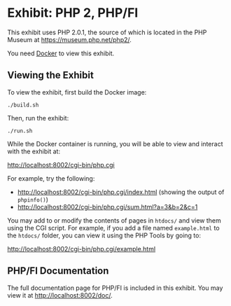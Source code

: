 # Exhibit: PHP 2, PHP/FI

This exhibit uses PHP 2.0.1, the source of which is located in the PHP
Museum at <https://museum.php.net/php2/>.

You need [Docker](https://www.docker.com/) to view this exhibit.

## Viewing the Exhibit

To view the exhibit, first build the Docker image:

```shell
./build.sh
```

Then, run the exhibit:

```shell
./run.sh
```

While the Docker container is running, you will be able to view and interact
with the exhibit at:

<http://localhost:8002/cgi-bin/php.cgi>

For example, try the following:

* <http://localhost:8002/cgi-bin/php.cgi/index.html> (showing the output of `phpinfo()`)
* <http://localhost:8002/cgi-bin/php.cgi/sum.html?a=3&b=2&c=1>

You may add to or modify the contents of pages in `htdocs/` and view them using
the CGI script. For example, if you add a file named `example.html` to the
`htdocs/` folder, you can view it using the PHP Tools by going to:

<http://localhost:8002/cgi-bin/php.cgi/example.html>

## PHP/FI Documentation

The full documentation page for PHP/FI is included in this exhibit. You may view
it at <http://localhost:8002/doc/>.
